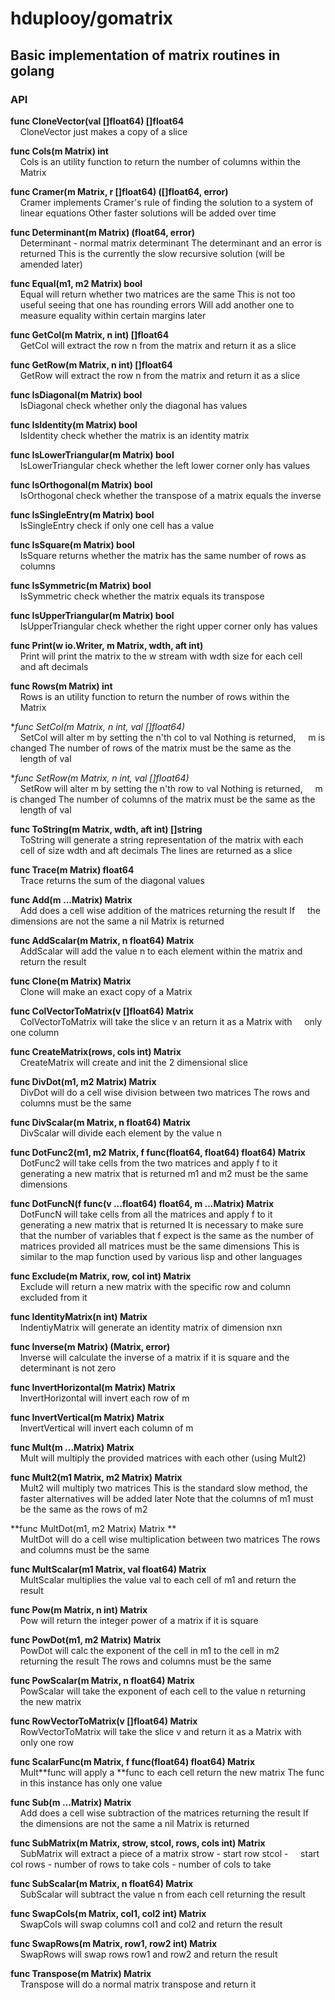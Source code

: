 # hduplooy/gomatrix

## Basic implementation of matrix routines in golang

### API


**func CloneVector(val []float64) []float64**    
&nbsp;&nbsp;&nbsp;&nbsp;CloneVector just makes a copy of a slice

**func Cols(m Matrix) int**    
&nbsp;&nbsp;&nbsp;&nbsp;Cols is an utility function to return the number of columns within the
&nbsp;&nbsp;&nbsp;&nbsp;Matrix

**func Cramer(m Matrix, r []float64) ([]float64, error)**    
&nbsp;&nbsp;&nbsp;&nbsp;Cramer implements Cramer's rule of finding the solution to a system of
&nbsp;&nbsp;&nbsp;&nbsp;linear equations Other faster solutions will be added over time

**func Determinant(m Matrix) (float64, error)**    
&nbsp;&nbsp;&nbsp;&nbsp;Determinant - normal matrix determinant The determinant and an error is
&nbsp;&nbsp;&nbsp;&nbsp;returned This is the currently the slow recursive solution (will be
&nbsp;&nbsp;&nbsp;&nbsp;amended later)

**func Equal(m1, m2 Matrix) bool**    
&nbsp;&nbsp;&nbsp;&nbsp;Equal will return whether two matrices are the same This is not too
&nbsp;&nbsp;&nbsp;&nbsp;useful seeing that one has rounding errors Will add another one to
&nbsp;&nbsp;&nbsp;&nbsp;measure equality within certain margins later

**func GetCol(m Matrix, n int) []float64**    
&nbsp;&nbsp;&nbsp;&nbsp;GetCol will extract the row n from the matrix and return it as a slice

**func GetRow(m Matrix, n int) []float64**    
&nbsp;&nbsp;&nbsp;&nbsp;GetRow will extract the row n from the matrix and return it as a slice

**func IsDiagonal(m Matrix) bool**    
&nbsp;&nbsp;&nbsp;&nbsp;IsDiagonal check whether only the diagonal has values

**func IsIdentity(m Matrix) bool**    
&nbsp;&nbsp;&nbsp;&nbsp;IsIdentity check whether the matrix is an identity matrix

**func IsLowerTriangular(m Matrix) bool**    
&nbsp;&nbsp;&nbsp;&nbsp;IsLowerTriangular check whether the left lower corner only has values

**func IsOrthogonal(m Matrix) bool**    
&nbsp;&nbsp;&nbsp;&nbsp;IsOrthogonal check whether the transpose of a matrix equals the inverse

**func IsSingleEntry(m Matrix) bool**    
&nbsp;&nbsp;&nbsp;&nbsp;IsSingleEntry check if only one cell has a value

**func IsSquare(m Matrix) bool**    
&nbsp;&nbsp;&nbsp;&nbsp;IsSquare returns whether the matrix has the same number of rows as
&nbsp;&nbsp;&nbsp;&nbsp;columns

**func IsSymmetric(m Matrix) bool**    
&nbsp;&nbsp;&nbsp;&nbsp;IsSymmetric check whether the matrix equals its transpose

**func IsUpperTriangular(m Matrix) bool**    
&nbsp;&nbsp;&nbsp;&nbsp;IsUpperTriangular check whether the right upper corner only has values

**func Print(w io.Writer, m Matrix, wdth, aft int)**    
&nbsp;&nbsp;&nbsp;&nbsp;Print will print the matrix to the w stream with wdth size for each cell
&nbsp;&nbsp;&nbsp;&nbsp;and aft decimals

**func Rows(m Matrix) int**    
&nbsp;&nbsp;&nbsp;&nbsp;Rows is an utility function to return the number of rows within the
&nbsp;&nbsp;&nbsp;&nbsp;Matrix

**func SetCol(m *Matrix, n int, val []float64)**    
&nbsp;&nbsp;&nbsp;&nbsp;SetCol will alter m by setting the n'th col to val Nothing is returned,
&nbsp;&nbsp;&nbsp;&nbsp;m is changed The number of rows of the matrix must be the same as the
&nbsp;&nbsp;&nbsp;&nbsp;length of val

**func SetRow(m *Matrix, n int, val []float64)**    
&nbsp;&nbsp;&nbsp;&nbsp;SetRow will alter m by setting the n'th row to val Nothing is returned,
&nbsp;&nbsp;&nbsp;&nbsp;m is changed The number of columns of the matrix must be the same as the
&nbsp;&nbsp;&nbsp;&nbsp;length of val

**func ToString(m Matrix, wdth, aft int) []string**    
&nbsp;&nbsp;&nbsp;&nbsp;ToString will generate a string representation of the matrix with each
&nbsp;&nbsp;&nbsp;&nbsp;cell of size wdth and aft decimals The lines are returned as a slice

**func Trace(m Matrix) float64**    
&nbsp;&nbsp;&nbsp;&nbsp;Trace returns the sum of the diagonal values

**func Add(m ...Matrix) Matrix**    
&nbsp;&nbsp;&nbsp;&nbsp;Add does a cell wise addition of the matrices returning the result If
&nbsp;&nbsp;&nbsp;&nbsp;the dimensions are not the same a nil Matrix is returned

**func AddScalar(m Matrix, n float64) Matrix**    
&nbsp;&nbsp;&nbsp;&nbsp;AddScalar will add the value n to each element within the matrix and
&nbsp;&nbsp;&nbsp;&nbsp;return the result

**func Clone(m Matrix) Matrix**    
&nbsp;&nbsp;&nbsp;&nbsp;Clone will make an exact copy of a Matrix

**func ColVectorToMatrix(v []float64) Matrix**    
&nbsp;&nbsp;&nbsp;&nbsp;ColVectorToMatrix will take the slice v an return it as a Matrix with
&nbsp;&nbsp;&nbsp;&nbsp;only one column

**func CreateMatrix(rows, cols int) Matrix**    
&nbsp;&nbsp;&nbsp;&nbsp;CreateMatrix will create and init the 2 dimensional slice

**func DivDot(m1, m2 Matrix) Matrix**    
&nbsp;&nbsp;&nbsp;&nbsp;DivDot will do a cell wise division between two matrices The rows and
&nbsp;&nbsp;&nbsp;&nbsp;columns must be the same

**func DivScalar(m Matrix, n float64) Matrix**    
&nbsp;&nbsp;&nbsp;&nbsp;DivScalar will divide each element by the value n

**func DotFunc2(m1, m2 Matrix, f func(float64, float64) float64) Matrix**    
&nbsp;&nbsp;&nbsp;&nbsp;DotFunc2 will take cells from the two matrices and apply f to it
&nbsp;&nbsp;&nbsp;&nbsp;generating a new matrix that is returned m1 and m2 must be the same
&nbsp;&nbsp;&nbsp;&nbsp;dimensions

**func DotFuncN(f func(v ...float64) float64, m ...Matrix) Matrix**    
&nbsp;&nbsp;&nbsp;&nbsp;DotFuncN will take cells from all the matrices and apply f to it
&nbsp;&nbsp;&nbsp;&nbsp;generating a new matrix that is returned It is necessary to make sure
&nbsp;&nbsp;&nbsp;&nbsp;that the number of variables that f expect is the same as the number of
&nbsp;&nbsp;&nbsp;&nbsp;matrices provided all matrices must be the same dimensions This is
&nbsp;&nbsp;&nbsp;&nbsp;similar to the map function used by various lisp and other languages

**func Exclude(m Matrix, row, col int) Matrix**    
&nbsp;&nbsp;&nbsp;&nbsp;Exclude will return a new matrix with the specific row and column
&nbsp;&nbsp;&nbsp;&nbsp;excluded from it

**func IdentityMatrix(n int) Matrix**    
&nbsp;&nbsp;&nbsp;&nbsp;IndentiyMatrix will generate an identity matrix of dimension nxn

**func Inverse(m Matrix) (Matrix, error)**    
&nbsp;&nbsp;&nbsp;&nbsp;Inverse will calculate the inverse of a matrix if it is square and the
&nbsp;&nbsp;&nbsp;&nbsp;determinant is not zero

**func InvertHorizontal(m Matrix) Matrix**    
&nbsp;&nbsp;&nbsp;&nbsp;InvertHorizontal will invert each row of m

**func InvertVertical(m Matrix) Matrix**    
&nbsp;&nbsp;&nbsp;&nbsp;InvertVertical will invert each column of m

**func Mult(m ...Matrix) Matrix**    
&nbsp;&nbsp;&nbsp;&nbsp;Mult will multiply the provided matrices with each other (using Mult2)

**func Mult2(m1 Matrix, m2 Matrix) Matrix**    
&nbsp;&nbsp;&nbsp;&nbsp;Mult2 will multiply two matrices This is the standard slow method, the
&nbsp;&nbsp;&nbsp;&nbsp;faster alternatives will be added later Note that the columns of m1 must
&nbsp;&nbsp;&nbsp;&nbsp;be the same as the rows of m2

**func MultDot(m1, m2 Matrix) Matrix **    
&nbsp;&nbsp;&nbsp;&nbsp;MultDot will do a cell wise multiplication between two matrices The rows
&nbsp;&nbsp;&nbsp;&nbsp;and columns must be the same

**func MultScalar(m1 Matrix, val float64) Matrix**    
&nbsp;&nbsp;&nbsp;&nbsp;MultScalar multiplies the value val to each cell of m1 and return the
&nbsp;&nbsp;&nbsp;&nbsp;result

**func Pow(m Matrix, n int) Matrix**    
&nbsp;&nbsp;&nbsp;&nbsp;Pow will return the integer power of a matrix if it is square

**func PowDot(m1, m2 Matrix) Matrix**    
&nbsp;&nbsp;&nbsp;&nbsp;PowDot will calc the exponent of the cell in m1 to the cell in m2
&nbsp;&nbsp;&nbsp;&nbsp;returning the result The rows and columns must be the same

**func PowScalar(m Matrix, n float64) Matrix**    
&nbsp;&nbsp;&nbsp;&nbsp;PowScalar will take the exponent of each cell to the value n returning
&nbsp;&nbsp;&nbsp;&nbsp;the new matrix

**func RowVectorToMatrix(v []float64) Matrix**    
&nbsp;&nbsp;&nbsp;&nbsp;RowVectorToMatrix will take the slice v and return it as a Matrix with
&nbsp;&nbsp;&nbsp;&nbsp;only one row

**func ScalarFunc(m Matrix, f func(float64) float64) Matrix**    
&nbsp;&nbsp;&nbsp;&nbsp;Mult**func will apply a **func to each cell return the new matrix The func
&nbsp;&nbsp;&nbsp;&nbsp;in this instance has only one value

**func Sub(m ...Matrix) Matrix**    
&nbsp;&nbsp;&nbsp;&nbsp;Add does a cell wise subtraction of the matrices returning the result If
&nbsp;&nbsp;&nbsp;&nbsp;the dimensions are not the same a nil Matrix is returned

**func SubMatrix(m Matrix, strow, stcol, rows, cols int) Matrix**    
&nbsp;&nbsp;&nbsp;&nbsp;SubMatrix will extract a piece of a matrix strow - start row stcol -
&nbsp;&nbsp;&nbsp;&nbsp;start col rows - number of rows to take cols - number of cols to take

**func SubScalar(m Matrix, n float64) Matrix**    
&nbsp;&nbsp;&nbsp;&nbsp;SubScalar will subtract the value n from each cell returning the result

**func SwapCols(m Matrix, col1, col2 int) Matrix**    
&nbsp;&nbsp;&nbsp;&nbsp;SwapCols will swap columns col1 and col2 and return the result

**func SwapRows(m Matrix, row1, row2 int) Matrix**    
&nbsp;&nbsp;&nbsp;&nbsp;SwapRows will swap rows row1 and row2 and return the result

**func Transpose(m Matrix) Matrix**    
&nbsp;&nbsp;&nbsp;&nbsp;Transpose will do a normal matrix transpose and return it

